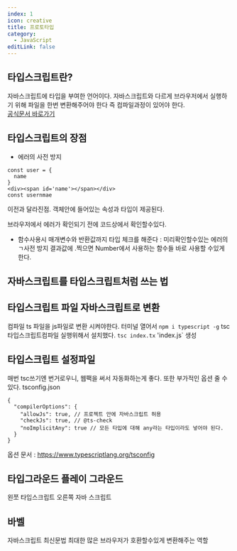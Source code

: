 ```yaml
---
index: 1
icon: creative
title: 프로토타입
category:
  - JavaScript
editLink: false
---
```



## 타입스크립트란?

자바스크립트에 타입을 부여한 언어이다. 자바스크립트와 다르게 브라우저에서 실행하기 위해 파일을 한번 변환해주어야 한다 즉 컴파일과정이 있어야 한다.  
[공식문서 바로가기](https://www.typescriptlang.org/)    
## 타입스크립트의 장점

* 에러의 사전 방지 
```
const user = {
  name 
}
<div><span id='name'></span></div>
const usernmae 
```

이전과 달라진점. 
객체안에 들어있는 속성과 타입이 제공된다. 

브라우저에서 에러가 확인되기 전에 코드상에서 확인할수있다.

* 함수사용시 매개변수와 반환값까지 타입 체크를 해준다 : 미리확인할수있는 에러의 ㄱ사전 방지
결과값에 .찍으면 Number에서 사용하는 함수들 바로 사용할 수있게 한다.

## 자바스크립트를 타입스크립트처럼 쓰는 법

## 타입스크립트 파일 자바스크립트로 변환
컴파일 ts 파일을 js파일로 변환 시켜야한다. 
터미널 열어서 
`npm i typescript -g` 
tsc 타입스크립트컴파일 실행위해서 설치했다.
`tsc index.tx`  'index.js` 생성

## 타입스크립트 설정파일 
매번 tsc쓰기엔 번거로우니, 
웹팩을 써서 자동화하는게 좋다. 
또한 부가적인 옵션 줄 수 있다. 
tsconfig.json
```
{
  "compilerOptions": {
    "allowJs": true, // 프로젝트 안에 자바스크립트 허용
    "checkJs": true, // @ts-check 
    "noImplicitAny": true // 모든 타입에 대해 any라는 타입이라도 넣어야 된다.
  }
}

```
옵션 문서 : https://www.typescriptlang.org/tsconfig

## 타입그라운드 플레이 그라운드 
왼쪼 타입스크립트  오른쪽 자바 스크립트

## 바벨 
자바스크립트 최신문법 최대한 많은 브라우저가 호환할수있게 변환해주는 역할